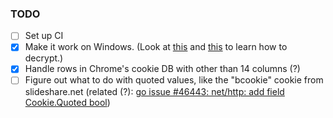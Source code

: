 ### TODO

- [ ] Set up CI
- [x] Make it work on Windows. (Look at
      [this](https://play.golang.org/p/fknP9AuLU-) and
      [this](https://github.com/cfstras/chromecsv/blob/master/crypt_windows.go)
      to learn how to decrypt.)
- [x] Handle rows in Chrome's cookie DB with other than 14 columns (?)
- [ ] Figure out what to do with quoted values, like the "bcookie" cookie from slideshare.net
  (related (?): [go issue #46443:  net/http: add field Cookie.Quoted bool](https://github.com/golang/go/issues/46443))
